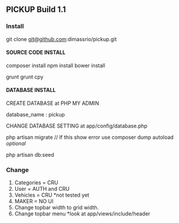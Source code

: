 ## PICKUP Build 1.1

### Install

git clone git@github.com:dimassrio/pickup.git

#### SOURCE CODE INSTALL
composer install
npm install
bower install

grunt
grunt cpy

#### DATABASE INSTALL

CREATE DATABASE at PHP MY ADMIN

database_name : pickup

CHANGE DATABASE SETTING at app/config/database.php

php artisan migrate 
// If this show error use composer dump autoload *optional*

php artisan db:seed


### Change
1. Categories = CRU
2. User = AUTH and CRU
3. Vehicles = CRU *not tested yet
4. MAKER = NO UI
5. Change topbar width to grid width.
6. Change topbar menu *look at app/views/include/header

